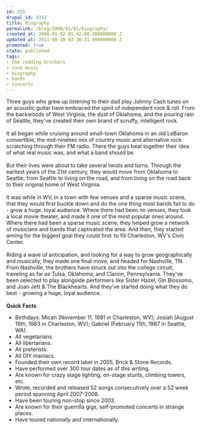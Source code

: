 ```yaml
---
id: 255
drupal_id: 4332
title: Biography
permalink: /blog/2008/01/01/biography/
created_at: 2008-01-02 01:42:00.000000000 Z
updated_at: 2011-08-20 03:36:31.000000000 Z
promoted: true
state: published
tags:
- the redding brothers
- rock music
- biography
- bands
- concerts
---
```

Three guys who grew up listening to their dad play Johnny Cash tunes on an acoustic guitar have embraced the spirit of independent rock &amp; roll. From the backwoods of West Virginia, the dust of Oklahoma, and the pouring rain of Seattle, they've created their own brand of scruffy, intelligent rock.<br /><br />It all began while cruising around small-town Oklahoma in an old LeBaron convertible, the mid-nineties mix of country music and alternative rock scratching through their FM radio. There the guys beat together their idea of what real music was, and what a band should be.<br /><br />But their lives were about to take several twists and turns. Through the earliest years of the 21st century, they would move from Oklahoma to Seattle, from Seattle to living on the road, and from living on the road back to their original home of West Virginia.<br /><br />It was while in WV, in a town with few venues and a sparse music scene, that they would first buckle down and do the one thing most bands fail to do - grow a huge, loyal audience. Where there had been no venues, they took a local movie theater, and made it one of the most popular ones around. Where there had been a sparse music scene, they helped grow a network of musicians and bands that captivated the area. And then, they started aiming for the biggest goal they could find: to fill Charleston, WV's Civic Center.<br /><br />Riding a wave of anticipation, and looking for a way to grow geographically and musically, they made one final move, and headed for Nashville, TN.<br />From Nashville, the brothers have struck out into the college circuit, traveling as far as Tulsa, Oklahoma, and Clarion, Pennsylvania. They've been selected to play alongside performers like Sister Hazel, Gin Blossoms, and Joan Jett &amp; The Blackhearts. And they've started doing what they do best - growing a huge, loyal audience.<br /><br /><span class="Apple-style-span" style="font-weight:bold;">Quick Facts</span><br /><ul><li>Birthdays: Micah (November 11, 1981 in Charleston, WV); Josiah (August 19th, 1983 in Charleston, WV); Gabriel (February 11th, 1987 in Seattle, WA).<br /></li><li>All vegetarians.<br /></li><li>All libertarians.<br /></li><li>All preterists.<br /></li><li>All DIY maniacs.<br /></li><li>Founded their own record label in 2005, Brick &amp; Stone Records.<br /></li><li>Have performed over 300 tour dates as of this writing.<br /></li><li>Are known for crazy stage lighting, on-stage stunts, climbing towers, etc.<br /></li><li>Wrote, recorded and released 52 songs consecutively over a 52 week period spanning April 2007-2008.<br /></li><li>Have been touring non-stop since 2003.<br /></li><li>Are known for their guerrilla gigs, self-promoted concerts in strange places.<br /></li><li>Have toured nationally and internationally.<br /></li></ul>
